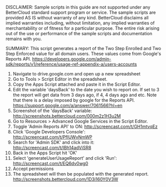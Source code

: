 DISCLAIMER: Sample scripts in this guide are not supported under any BetterCloud standard support program or service. The sample scripts are provided AS IS without warranty of any kind. BetterCloud disclaims all implied warranties including, without limitation, any implied warranties of merchantability or of fitness for a particular purpose. The entire risk arising out of the use or performance of the sample scripts and documentation remains with you.

SUMMARY: This script generates a report of the Two Step Enrolled and Two Step Enforced value for all domain users. These values come from Google's Reports API. https://developers.google.com/admin-sdk/reports/v1/reference/usage-ref-appendix-a/users-accounts

1) Navigate to drive.google.com and open up a new spreadsheet
2) Go to Tools > Script Editor in the spreadsheet.
3) Copy the Apps Script attached and paste it in the Script Editor.
4) Edit the variable 'daysBack' to the date you wish to report on. If set to 3 the report will get data from 3 days ago, if 4, 4 days ago and etc. 
Note that there is a delay imposed by google for the Reports API. https://support.google.com/a/answer/7061566?hl=en
5) Screenshot of the 'daysBack' variable: http://screenshots.bettercloud.com/000m2z1H3u2M
6) Go to Resources > Advanced Google Services in the Script Editor.
7) Toggle 'Admin Reports API' to ON: http://screencast.com/t/GH1mtvqEz
8) Click 'Google Developers Console': http://screencast.com/t/PfIUWvNmWP
9) Search for 'Admin SDK' and click into it: http://screencast.com/t/IBh14adViSR8
10) Back in the Apps Script hit 'OK'
11) Select 'generateUserUsageReport' and click 'Run': http://screencast.com/t/EQ6dv0wg0
12) Accept permissions
13) The spreadsheet will then be populated with the generated report.
http://screenshots.bettercloud.com/1D3i160Y0V3W
